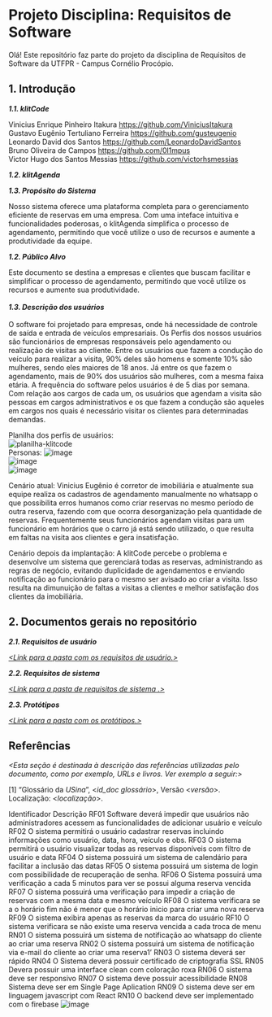 
# Projeto Disciplina: Requisitos de Software

Olá! Este repositório faz parte do projeto da disciplina de Requisitos de Software da UTFPR - Campus Cornélio Procópio. 

## 1. Introdução

***1.1.  klitCode***

 Vinicius Enrique Pinheiro Itakura https://github.com/ViniciusItakura
 <br/>Gustavo Eugênio Tertuliano Ferreira https://github.com/gusteugenio
 <br/>Leonardo David dos Santos https://github.com/LeonardoDavidSantos
 <br/>Bruno Oliveira de Campos https://github.com/0l1mpus
 <br/>Victor Hugo dos Santos Messias https://github.com/victorhsmessias

***1.2.  klitAgenda***

***1.3.  Propósito do Sistema***

Nosso sistema oferece uma plataforma completa para o gerenciamento eficiente de reservas em uma empresa. Com uma inteface intuitiva e funcionalidades poderosas, o klitAgenda simplifica o processo de agendamento, permitindo que você utilize o uso de recursos e aumente a produtividade da equipe.

***1.2.  Público Alvo***

Este documento se destina a empresas e clientes que buscam facilitar e simplificar o processo de agendamento, permitindo que você utilize os recursos e aumente sua produtividade.
<br/><br/>
***1.3. Descrição dos usuários***
<br/><br/>
O software foi projetado para empresas, onde há necessidade de controle de saída e entrada de veículos empresariais. Os Perfis dos nossos usuários são funcionários de empresas responsáveis pelo agendamento ou realização de visitas ao cliente. Entre os usuários que fazem a condução do veículo para realizar a visita, 90% deles são homens e somente 10% são mulheres, sendo eles maiores de 18 anos. Já entre os que fazem o agendamento, mais de 90% dos usuários são mulheres, com a mesma faixa etária. A frequência do software pelos usuários é de 5 dias por semana. Com relação aos cargos de cada um, os usuários que agendam a visita são pessoas em cargos administrativos e os que fazem a condução são aqueles em cargos nos quais é necessário visitar os clientes para determinadas demandas.


Planilha dos perfis de usuários:</br>
![planilha-klitcode](https://github.com/Aula-Requisitos/requisitos-software/assets/137667932/aad3c057-559e-4ad6-8521-7206f113b387)
<br/>
Personas: 
![image](https://github.com/Aula-Requisitos/requisitos-software/assets/136620727/1d1a3926-91b9-4b0b-b905-1082f5a9d67a)
<br/>
![image](https://github.com/Aula-Requisitos/requisitos-software/assets/136620727/f18854aa-a14c-4ba3-bad4-c9bac70f9d21)
<br/>
![image](https://github.com/Aula-Requisitos/requisitos-software/assets/136620727/7355b47d-4624-4853-9a80-3ceaea217e1d)
<br/>



Cenário atual:
  Vinicius Eugênio é corretor de imobiliária e atualmente sua equipe realiza os cadastros de agendamento manualmente no whatsapp o que possibilita erros humanos como criar reservas no mesmo período de outra reserva, fazendo com que ocorra desorganização pela quantidade de reservas.
Frequentemente seus funcionários agendam visitas para um funcionário em horários que o carro já está sendo utilizado, o que resulta em faltas na visita aos clientes e gera insatisfação.
  

Cenário depois da implantação:
  A klitCode percebe o problema e desenvolve um sistema que gerenciará todas as reservas, administrando as regras de negócio, evitando duplicidade de agendamentos e enviando notificação ao funcionário para o mesmo ser avisado ao criar a visita. Isso resulta na dimunuição de faltas a visitas a clientes e melhor satisfação dos clientes da imobiliária.

## 2. Documentos gerais no repositório

***2.1. Requisitos de usuário***

[*<Link para a pasta com os requisitos de usuário.>*](https://padlet.com/viniciusitakura/kanban-ujjcsnad60lsswef)

***2.2. Requisitos de sistema***

[*<Link para a pasta de requisitos de sistema .>*](https://padlet.com/viniciusitakura/kanban-ujjcsnad60lsswef)

***2.3. Protótipos***

[*<Link para a pasta com os protótipos.>*](https://www.figma.com/file/wYNr0KqXAKncGABYOl7htl/Untitled?type=design&mode=design&t=2EY4E2F8Cz4LL0in-0)

## Referências

*<Esta seção é destinada à descrição das referências utilizadas pelo documento, como por exemplo, URLs e livros. Ver exemplo a seguir:>*
    
[1] “Glossário da _USina_”, <_id_doc glossário_>, Versão <_versão_>. Localização: <_localização_>.

Identificador	Descrição 
RF01	Software deverá impedir que usuários não administradores acessem as funcionalidades de adicionar usuário e veículo
RF02	O sistema permitirá o usuário cadastrar reservas incluindo informações como usuário, data, hora, veículo e obs.
RF03	O sistema permitirá o usuário visualizar todas as reservas disponíveis com filtro de usuário e data
RF04	O sistema possuirá um sistema de calendário para facilitar a inclusão das datas
RF05	O sistema possuirá um sistema de login com possibilidade de recuperação de senha.
RF06	O Sistema possuirá uma verificação a cada 5 minutos para ver se possui alguma reserva vencida
RF07	O sistema possuirá uma verificação para impedir a criação de reservas com a mesma data e mesmo veículo
RF08	O sistema verificara se a o horário fim não é menor que o horário inicio para criar uma nova reserva
RF09	O sistema exibira apenas as reservas da marca do usuário
RF10	O sistema verificara se não existe uma reserva vencida a cada troca de menu
RN01	O sistema possuirá um sistema de notificação ao whatsapp do cliente ao criar uma reserva
RN02	O sistema possuirá um sistema de notificação via e-mail do cliente ao criar uma reserva1’
RN03	O sistema deverá ser rápido
RN04	O Sistema deverá possuir certificado de criptografia SSL 
RN05	Devera possuir uma interface clean com coloração roxa
RN06	O sistema deve ser responsivo
RN07	O sistema deve possuir acessibilidade
RN08	Sistema deve ser em Single Page Aplication
RN09	O sistema deve ser em linguagem javascript com React
RN10	O backend deve ser implementado com o firebase
![image](https://github.com/Aula-Requisitos/requisitos-software/assets/126911280/4f1429c7-a7f6-4b22-a85e-377d3d614519)


